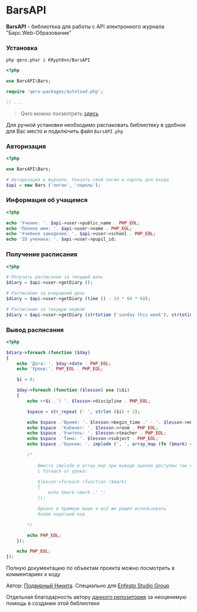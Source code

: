 # BarsAPI

**BarsAPI** - библиотека для работы с API электронного журнала "Барс.Web-Образование"

### Установка

```
php qero.phar i KRypt0nn/BarsAPI
```

```php
<?php

use BarsAPI\Bars;

require 'qero-packages/autoload.php';

// ...
```

> Qero можно посмотреть [здесь](https://github.com/KRypt0nn/Qero)

Для ручной установки необходимо распаковать библиотеку в удобное для Вас место и подключить файл ``BarsAPI.php``

### Авторизация

```php
<?php

use BarsAPI\Bars;

# Авторизация в журнале. Указать свой логин и пароль для входа
$api = new Bars ('логин', 'пароль');
```

### Информация об учащемся

```php
<?php

echo 'Ученик: '. $api->user->public_name . PHP_EOL;
echo 'Полное имя: '. $api->user->name . PHP_EOL;
echo 'Учебное заведение: '. $api->user->school . PHP_EOL;
echo 'ID ученика: '. $api->user->pupil_id;
```

### Получение расписания

```php
<?php

# Получить расписание за текущий день
$diary = $api->user->getDiary ();

# Расписание за вчерашний день
$diary = $api->user->getDiary (time () - 24 * 60 * 60);

# Расписание за текущую неделю
$diary = $api->user->getDiary (strtotime ('sunday this week'), strtotime ('monday this week'));
```

### Вывод расписания

```php
<?php

$diary->foreach (function ($day)
{
    echo 'Дата: '. $day->date . PHP_EOL;
    echo 'Уроки:'. PHP_EOL . PHP_EOL;

    $i = 0;

    $day->foreach (function ($lesson) use (&$i)
    {
        echo ++$i .') '. $lesson->discipline . PHP_EOL;

        $space = str_repeat (' ', strlen ($i) + 2);

        echo $space .'Время: '. $lesson->begin_time .' - '. $lesson->end_time . PHP_EOL;
        echo $space .'Кабинет: '. $lesson->room . PHP_EOL;
        echo $space .'Учитель: '. $lesson->teacher . PHP_EOL;
        echo $space .'Тема: '. $lesson->subject . PHP_EOL;
        echo $space .'Оценки: '. implode (', ', array_map (fn ($mark) => $mark->mark, $lesson->marks)) . PHP_EOL;

        /*
        
            Вместо implode и array_map при выводе оценок доступен так же вариант
            с foreach от урока:

            $lesson->foreach (function ($mark)
            {
                echo $mark->mark .' ';
            });

            Однако в примере выше я всё же решил использовать
            более короткий код

        */

        echo PHP_EOL;
    });

    echo PHP_EOL;
});
```

Полную документацию по объектам проекта можно посмотреть в комментариях к коду

Автор: [Подвирный Никита](https://vk.com/technomindlp). Специально для [Enfesto Studio Group](https://vk.com/hphp_convertation)

Отдельная благодарность автору [данного репозитория](https://github.com/crinny/bars) за неоценимую помощь в создании этой библиотеки